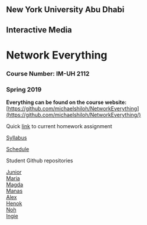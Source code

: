 ## New York University Abu Dhabi
## Interactive Media
# Network Everything
### Course Number: IM-UH 2112
### Spring 2019

**Everything can be found on the course website:**   
[https://github.com/michaelshiloh/NetworkEverything](https://github.com/michaelshiloh/NetworkEverything/)


Quick
[link](https://github.com/michaelshiloh/NetworkEverything/blob/master/schedule.md#current-homework-assignment)
to current homework assignment


[Syllabus](syllabus.md)  

[Schedule](schedule.md)

Student Github repositories

[Junior](http://github.com/jgarcia1599/Network-Everything)   
[Maria](http://github.com/marialauramirabelli/Network-Everything)  
[Magda](http://github.com/trudla/NetworkEverything)  
[Manas](http://github.com/manaspant/Network_Everything)   
[Alex](http://github.com/AlemayehuMekonen/Network-everything)  
[Henok](http://github.com/HenokGuluma/NetworkEverything)  
[Noh](http://github.com/jhn281/NetworkEverything)  
[Ingie](http://github.com/ingiebaho/NetworkEverything)  
